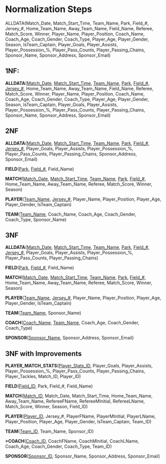 # Normalization Steps

ALLDATA(Match_Date, Match_Start_Time, Team_Name, Park, Field_#, Jersey_#, Home_Team_Name, Away_Team_Name, Field_Name, Referee, Match_Score, Winner, Player_Name, Player_Position, Coach_Name, Coach_Age, Coach_Gender, Coach_Type, Player_Age, Player_Gender, Season, IsTeam_Captain, Player_Goals, Player_Assists, Player_Possession_%, Player_Pass_Counts, Player_Passing_Chains, Sponsor_Name, Sponsor_Address, Sponsor_Email)

## 1NF:

**ALLDATA**(<ins>Match_Date</ins>, <ins>Match_Start_Time</ins>, <ins>Team_Name</ins>, <ins>Park</ins>, <ins>Field_#</ins>, <ins>Jersey_#</ins>, Home_Team_Name, Away_Team_Name, Field_Name, Referee, Match_Score, Winner, Player_Name, Player_Position, Coach_Name, Coach_Age, Coach_Gender, Coach_Type, Player_Age, Player_Gender, Season, IsTeam_Captain, Player_Goals, Player_Assists, Player_Possession_%, Player_Pass_Counts, Player_Passing_Chains, Sponsor_Name, Sponsor_Address, Sponsor_Email)

## 2NF

**ALLDATA**(<ins>Match_Date</ins>, <ins>Match_Start_Time</ins>, <ins>Team_Name</ins>, <ins>Park</ins>, <ins>Field_#</ins>, <ins>Jersey_#</ins>, Player_Goals, Player_Assists, Player_Possession_%, Player_Pass_Counts, Player_Passing_Chains, Sponsor_Address, Sponsor_Email)

**FIELD**(<ins>Park</ins>, <ins>Field_#</ins>, Field_Name)

**MATCH**(<ins>Match_Date</ins>, <ins>Match_Start_Time</ins>, <ins>Team_Name</ins>, <ins>Park</ins>, <ins>Field_#</ins>, Home_Team_Name, Away_Team_Name, Referee, Match_Score, Winner, Season)

**PLAYER**(<ins>Team_Name</ins>, <ins>Jersey_#</ins>, Player_Name, Player_Position, Player_Age, Player_Gender, IsTeam_Captain)

**TEAM**(<ins>Team_Name</ins>, Coach_Name, Coach_Age, Coach_Gender, Coach_Type, Sponsor_Name)

## 3NF

**ALLDATA**(<ins>Match_Date</ins>, <ins>Match_Start_Time</ins>, <ins>Team_Name</ins>, <ins>Park</ins>, <ins>Field_#</ins>, <ins>Jersey_#</ins>, Player_Goals, Player_Assists, Player_Possession_%, Player_Pass_Counts, Player_Passing_Chains)

**FIELD**(<ins>Park</ins>, <ins>Field_#</ins>, Field_Name)

**MATCH**(<ins>Match_Date</ins>, <ins>Match_Start_Time</ins>, <ins>Team_Name</ins>, <ins>Park</ins>, <ins>Field_#</ins>, Home_Team_Name, Away_Team_Name, Referee, Match_Score, Winner, Season)

**PLAYER**(<ins>Team_Name</ins>, <ins>Jersey_#</ins>, Player_Name, Player_Position, Player_Age, Player_Gender, IsTeam_Captain)

**TEAM**(<ins>Team_Name</ins>, Sponsor_Name)

**COACH**(<ins>Coach_Name</ins>, <ins>Team_Name</ins>, Coach_Age, Coach_Gender, Coach_Type)

**SPONSOR**(<ins>Sponsor_Name</ins>, Sponsor_Address, Sponsor_Email)

## 3NF with Improvements

**PLAYER_MATCH_STATS**(<ins>Player_Stats_ID</ins>, Player_Goals, Player_Assists, Player_Possession_%, Player_Pass_Counts, Player_Passing_Chains, Player_Tackles, Match_ID, Player_ID)

**FIELD**(<ins>Field_ID</ins>, Park, Field_#, Field_Name)

**MATCH**(<ins>Match_ID</ins>, Match_Date, Match_Start_Time, Home_Team_Name, Away_Team_Name, RefereeFName, RefereeMInitial, RefereeLName, Match_Score, Winner, Season, Field_ID)

**PLAYER**(<ins>Player_ID</ins>, Jersey_#, PlayerFName, PlayerMInitial, PlayerLName, Player_Position, Player_Age, Player_Gender, IsTeam_Captain, Team_ID)

**TEAM**(<ins>Team_ID</ins>, Team_Name, Sponsor_ID)

**>COACH**(<ins>Coach_ID</ins>, CoachFName, CoachMInitial, CoachLName, Coach_Age, Coach_Gender, Coach_Type, Team_ID)

**SPONSOR**(<ins>Sponsor_ID</ins>, Sponsor_Name, Sponsor_Address, Sponsor_Email)
